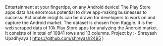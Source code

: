 Entertainment at your fingertips, on any Android device!
The Play Store apps data has enormous potential to drive app-making businesses to success. Actionable insights can be drawn for developers to work on and capture the Android market. The dataset is chosen from Kaggle. It is the web scraped data of 10k Play Store apps for analyzing the Android market. It consists of in total of 10841 rows and 13 columns.
Project by :- Shreyash Upadhyaya ( https://github.com/shreyash2495 )
